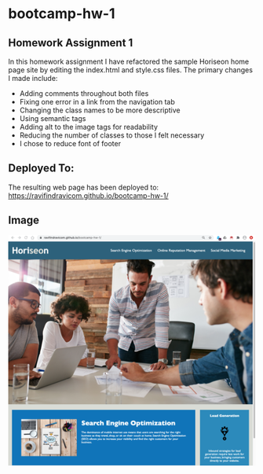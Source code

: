 # bootcamp-hw-1

## Homework Assignment 1

In this homework assignment I have refactored the sample Horiseon home page site by editing the index.html and style.css files. The primary changes I made include:
- Adding comments throughout both files
- Fixing one error in a link from the navigation tab
- Changing the class names to be more descriptive
- Using semantic tags
- Adding alt to the image tags for readability
- Reducing the number of classes to those I felt necessary 
- I chose to reduce font of footer


## Deployed To:
The resulting web page has been deployed to:
https://ravifindravicom.github.io/bootcamp-hw-1/

## Image
![alt "Horisen web page image"](./assets/images/horisen-web-page-image.png?raw=true "Horisen")
